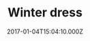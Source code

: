 ---
title: Winter dress
date: 2017-01-04T15:04:10.000Z
price: 45
sales_price: 35
categories: ["Kids"]
image: ["/img/uploads/2018/09/emma-goldsmith.jpg"]
---